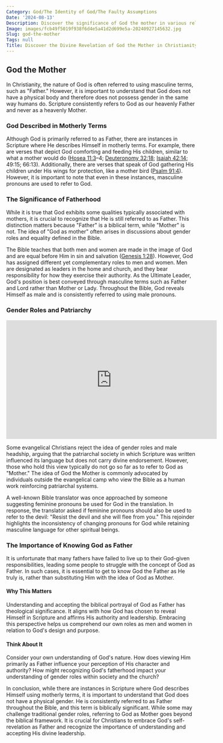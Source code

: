 ```yaml
---
Category: God/The Identity of God/The Faulty Assumptions
Date: '2024-08-13'
Description: Discover the significance of God the mother in various religions and belief systems. Explore the concept's spiritual and cultural implications.
Image: images/fcb49f5019f938f6d4e5a41d2d699e5a-20240927145632.jpg
Slug: god-the-mother
Tags: null
Title: Discover the Divine Revelation of God the Mother in Christianity
---
```


## God the Mother

In Christianity, the nature of God is often referred to using masculine terms, such as "Father." However, it is important to understand that God does not have a physical body and therefore does not possess gender in the same way humans do. Scripture consistently refers to God as our heavenly Father and never as a heavenly Mother.

### God Described in Motherly Terms

Although God is primarily referred to as Father, there are instances in Scripture where He describes Himself in motherly terms. For example, there are verses that depict God comforting and feeding His children, similar to what a mother would do ([Hosea 11:3](https://www.bibleref.com/Hosea/11/Hosea-11-3.html)–4; [Deuteronomy 32:18](https://www.bibleref.com/Deuteronomy/32/Deuteronomy-32-18.html); [Isaiah 42:14](https://www.bibleref.com/Isaiah/42/Isaiah-42-14.html); 49:15; 66:13). Additionally, there are verses that speak of God gathering His children under His wings for protection, like a mother bird ([Psalm 91:4](https://www.bibleref.com/Psalm/91/Psalm-91-4.html)). However, it is important to note that even in these instances, masculine pronouns are used to refer to God.

### The Significance of Fatherhood

While it is true that God exhibits some qualities typically associated with mothers, it is crucial to recognize that He is still referred to as Father. This distinction matters because "Father" is a biblical term, while "Mother" is not. The idea of "God as mother" often arises in discussions about gender roles and equality defined in the Bible.

The Bible teaches that both men and women are made in the image of God and are equal before Him in sin and salvation ([Genesis 1:28](https://www.bibleref.com/Genesis/1/Genesis-1-28.html)). However, God has assigned different yet complementary roles to men and women. Men are designated as leaders in the home and church, and they bear responsibility for how they exercise their authority. As the Ultimate Leader, God's position is best conveyed through masculine terms such as Father and Lord rather than Mother or Lady. Throughout the Bible, God reveals Himself as male and is consistently referred to using male pronouns.

### Gender Roles and Patriarchy


<iframe width="560" height="315" src="https://www.youtube.com/embed/Q0LhGhJDXtA" frameborder="0" allow="autoplay; encrypted-media" allowfullscreen></iframe>


Some evangelical Christians reject the idea of gender roles and male headship, arguing that the patriarchal society in which Scripture was written influenced its language but does not carry divine endorsement. However, those who hold this view typically do not go so far as to refer to God as "Mother." The idea of God the Mother is commonly advocated by individuals outside the evangelical camp who view the Bible as a human work reinforcing patriarchal systems.

A well-known Bible translator was once approached by someone suggesting feminine pronouns be used for God in the translation. In response, the translator asked if feminine pronouns should also be used to refer to the devil: "Resist the devil and she will flee from you." This rejoinder highlights the inconsistency of changing pronouns for God while retaining masculine language for other spiritual beings.

### The Importance of Knowing God as Father

It is unfortunate that many fathers have failed to live up to their God-given responsibilities, leading some people to struggle with the concept of God as Father. In such cases, it is essential to get to know God the Father as He truly is, rather than substituting Him with the idea of God as Mother.

#### Why This Matters

Understanding and accepting the biblical portrayal of God as Father has theological significance. It aligns with how God has chosen to reveal Himself in Scripture and affirms His authority and leadership. Embracing this perspective helps us comprehend our own roles as men and women in relation to God's design and purpose.

#### Think About It

Consider your own understanding of God's nature. How does viewing Him primarily as Father influence your perception of His character and authority? How might recognizing God's fatherhood impact your understanding of gender roles within society and the church?

In conclusion, while there are instances in Scripture where God describes Himself using motherly terms, it is important to understand that God does not have a physical gender. He is consistently referred to as Father throughout the Bible, and this term is biblically significant. While some may challenge traditional gender roles, referring to God as Mother goes beyond the biblical framework. It is crucial for Christians to embrace God's self-revelation as Father and recognize the importance of understanding and accepting His divine leadership.